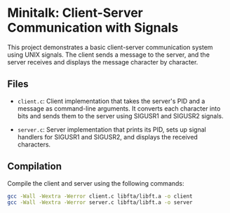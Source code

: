 # Minitalk: Client-Server Communication with Signals

This project demonstrates a basic client-server communication system using UNIX signals. The client sends a message to the server, and the server receives and displays the message character by character.

## Files

- `client.c`: Client implementation that takes the server's PID and a message as command-line arguments. It converts each character into bits and sends them to the server using SIGUSR1 and SIGUSR2 signals.

- `server.c`: Server implementation that prints its PID, sets up signal handlers for SIGUSR1 and SIGUSR2, and displays the received characters.

## Compilation

Compile the client and server using the following commands:

```bash
gcc -Wall -Wextra -Werror client.c libfta/libft.a -o client
gcc -Wall -Wextra -Werror server.c libfta/libft.a -o server
